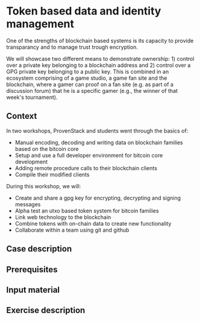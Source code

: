 # Token  based data and identity management

One of the strengths of blockchain based systems is its capacity to provide transparancy and to manage trust trough encryption.

We will showcase two different means to demonstrate ownership: 1) control over a private key belonging to a blockchain address and 2) control over a GPG private key belonging to a public key. This is combined in an ecosystem comprising of a game studio, a game fan site and the blockchain, where a gamer can proof on a fan site (e.g. as part of a discussion forum) that he is a specific gamer (e.g., the winner of that week's tournament).

## Context

In two workshops, ProvenStack and students went through the basics of:
- Manual encoding, decoding and writing data on blockchain families based on the bitcoin core
- Setup and use a full developer environment for bitcoin core development
- Adding remote procedure calls to their blockchain clients
- Compile their modified clients

During this workshop, we will:
- Create and share a gpg key for encrypting, decrypting and signing messages
- Alpha test an utxo based token system for bitcoin families
- Link web technology to the blockchain
- Combine tokens with on-chain data to create new functionality
- Collaborate within a team using git and github

## Case description

## Prerequisites

## Input material

## Exercise description
